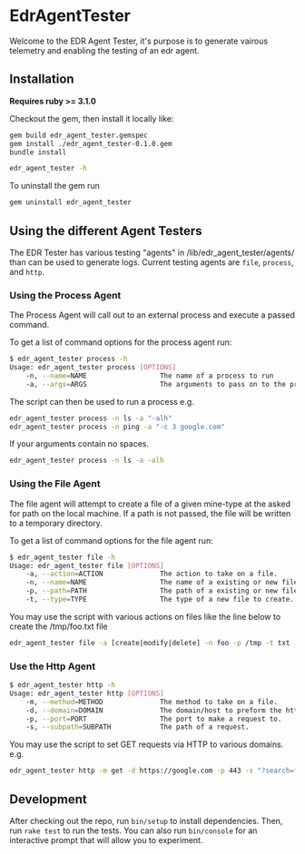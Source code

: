 # EdrAgentTester

Welcome to the EDR Agent Tester, it's purpose is to generate vairous telemetry and enabling the testing of an edr agent.


## Installation

**Requires ruby >= 3.1.0**

Checkout the gem, then install it locally like: 

```bash
gem build edr_agent_tester.gemspec
gem install ./edr_agent_tester-0.1.0.gem
bundle install

edr_agent_tester -h
```

To uninstall the gem run
```bash
gem uninstall edr_agent_tester
```

## Using the different Agent Testers

The EDR Tester has various testing "agents" in /lib/edr_agent_tester/agents/ than can be used to generate logs. Current testing agents are `file`, `process`, and `http`. 

### Using the Process Agent

The Process Agent will call out to an external process and execute a passed command.

To get a list of command options for the process agent run:
```bash
$ edr_agent_tester process -h
Usage: edr_agent_tester process [OPTIONS]    
    -n, --name=NAME                  The name of a process to run
    -a, --args=ARGS                  The arguments to pass on to the process
```

The script can then be used to run a process e.g.
```bash
edr_agent_tester process -n ls -a "-alh"
edr_agent_tester process -n ping -a "-c 3 google.com"
```
If your arguments contain no spaces.
```bash
edr_agent_tester process -n ls -a -alh
```

### Using the File Agent

The file agent will attempt to create a file of a given mine-type at the asked for path on the local machine. If a path is not passed, the file will be written to a temporary directory.

To get a list of command options for the file agent run:
```bash
$ edr_agent_tester file -h                             
Usage: edr_agent_tester file [OPTIONS]
    -a, --action=ACTION              The action to take on a file.
    -n, --name=NAME                  The name of a existing or new file.
    -p, --path=PATH                  The path of a existing or new file.
    -t, --type=TYPE                  The type of a new file to create. e.g. [txt|csv|jpg]
```

You may use the script with various actions on files like the line below to create the /tmp/foo.txt file
```bash
edr_agent_tester file -a [create|modify|delete] -n foo -p /tmp -t txt
```

### Use the Http Agent

```bash
$ edr_agent_tester http -h
Usage: edr_agent_tester http [OPTIONS]
    -m, --method=METHOD              The method to take on a file.
    -d, --domain=DOMAIN              The domain/host to preform the http method on.
    -p, --port=PORT                  The port to make a request to.
    -s, --subpath=SUBPATH            The path of a request.
```

You may use the script to set GET requests via HTTP to various domains. e.g.
```bash
edr_agent_tester http -m get -d https://google.com -p 443 -s "?search=foobar"
```

## Development

After checking out the repo, run `bin/setup` to install dependencies. Then, run `rake test` to run the tests. You can also run `bin/console` for an interactive prompt that will allow you to experiment.
